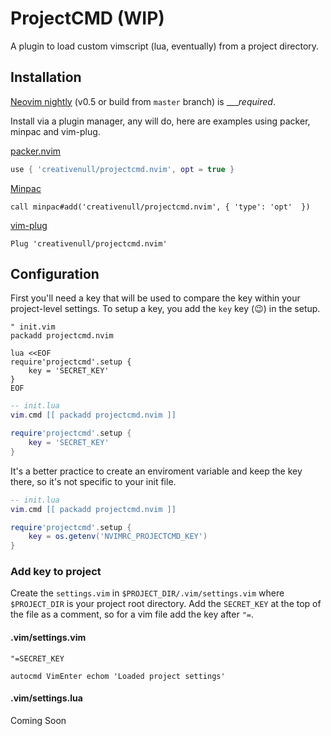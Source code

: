 # ProjectCMD (WIP)

A plugin to load custom vimscript (lua, eventually) from a project directory.

## Installation

[Neovim nightly][nightly] (v0.5 or build from `master` branch) is ____required_.

Install via a plugin manager, any will do, here are examples using packer, minpac and vim-plug.

[packer.nvim][packer]

```lua
use { 'creativenull/projectcmd.nvim', opt = true }
```

[Minpac][minpac]

```vim
call minpac#add('creativenull/projectcmd.nvim', { 'type': 'opt'  })
```

[vim-plug][vim-plug]

```vim
Plug 'creativenull/projectcmd.nvim'
```

## Configuration

First you'll need a key that will be used to compare the key within your project-level settings. To setup a key, you
add the `key` key (😉) in the setup.

```vim
" init.vim
packadd projectcmd.nvim

lua <<EOF
require'projectcmd'.setup {
    key = 'SECRET_KEY'
}
EOF
```

```lua
-- init.lua
vim.cmd [[ packadd projectcmd.nvim ]]

require'projectcmd'.setup {
    key = 'SECRET_KEY'
}
```

It's a better practice to create an enviroment variable and keep the key there, so it's not specific to your init file.

```lua
-- init.lua
vim.cmd [[ packadd projectcmd.nvim ]]

require'projectcmd'.setup {
    key = os.getenv('NVIMRC_PROJECTCMD_KEY')
}
```

### Add key to project

Create the `settings.vim` in `$PROJECT_DIR/.vim/settings.vim` where `$PROJECT_DIR` is your project root directory.
Add the `SECRET_KEY` at the top of the file as a comment, so for a vim file add the key after `"=`.

#### .vim/settings.vim

```vim
"=SECRET_KEY

autocmd VimEnter echom 'Loaded project settings'
```

#### .vim/settings.lua

Coming Soon

[nightly]: https://github.com/neovim/neovim/releases/tag/nightly
[packer]: https://github.com/wbthomason/packer.nvim
[minpac]: https://github.com/k-takata/minpac
[vim-plug]: https://github.com/junegunn/vim-plug
